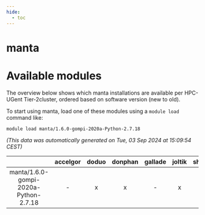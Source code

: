 ```yaml
---
hide:
  - toc
---
```


manta
=====

# Available modules


The overview below shows which manta installations are available per HPC-UGent Tier-2cluster, ordered based on software version (new to old).

To start using manta, load one of these modules using a `module load` command like:

```shell
module load manta/1.6.0-gompi-2020a-Python-2.7.18
```

*(This data was automatically generated on Tue, 03 Sep 2024 at 15:09:54 CEST)*  

| |accelgor|doduo|donphan|gallade|joltik|shinx|skitty|
| :---: | :---: | :---: | :---: | :---: | :---: | :---: | :---: |
|manta/1.6.0-gompi-2020a-Python-2.7.18|-|x|x|-|x|-|x|

